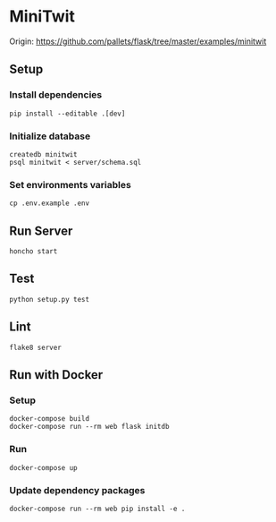 # MiniTwit
Origin: https://github.com/pallets/flask/tree/master/examples/minitwit

## Setup
### Install dependencies
```
pip install --editable .[dev]
```

### Initialize database
```
createdb minitwit
psql minitwit < server/schema.sql
```

### Set environments variables
```
cp .env.example .env
```

## Run Server
```
honcho start
```

## Test
```
python setup.py test
```

## Lint
```
flake8 server
```

## Run with Docker
### Setup
```
docker-compose build
docker-compose run --rm web flask initdb
```

### Run
```
docker-compose up
```

### Update dependency packages
```
docker-compose run --rm web pip install -e .
```
